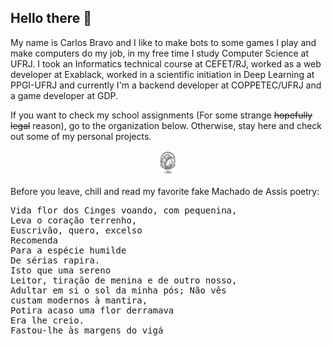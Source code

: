 ## Hello there 👋

My name is Carlos Bravo and I like to make bots to some games I play and make computers do my job, in my free time I study Computer Science at UFRJ. I took an Informatics technical course at CEFET/RJ, worked as a web developer at Exablack, worked in a scientific initiation in Deep Learning at PPGI-UFRJ and currently I'm a backend developer at COPPETEC/UFRJ and a game developer at GDP.

If you want to check my school assignments (For some strange <s>hopefully legal</s> reason), go to the organization below. Otherwise, stay here and check out some of my personal projects.
<p align="center">
  <a href="https://www.github.com/cehaga-ufrj"><img height="40" style="border-radius:20%;" src="https://github.com/cehaga/cehaga/blob/main/ufrj-logo.png" alt="UFRJ"></a>
</p>

Before you leave, chill and read my favorite fake Machado de Assis poetry:

<pre>
Vida flor dos Cinges voando, com pequenina,
Leva o coração terrenho,
Euscrivão, quero, excelso
Recomenda
Para a espécie humilde
De sérias rapira.
Isto que uma sereno
Leitor, tiração de menina e de outro nosso,
Adultar em si o sol da minha pós; Não vês
custam modernos à mantira,
Potira acaso uma flor derramava
Era lhe creio.
Fastou-lhe às margens do vigá
</pre>
